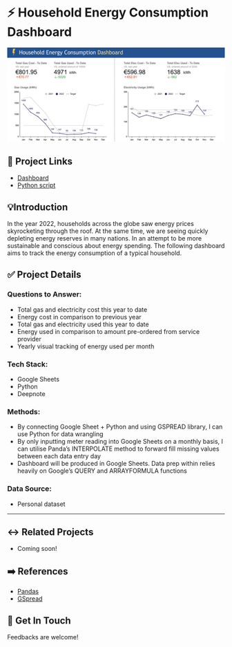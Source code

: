 # ⚡️ Household Energy Consumption Dashboard

![Dashboard](https://github.com/alfie-danish/household-energy-consumption-dashboard/blob/main/images/energy-consumption-dashboard.png)

## 🔗 Project Links

- [Dashboard](https://docs.google.com/spreadsheets/d/1S0l2QUgZNw9ZwnmDHHIgiJJeS9ELF1rScHqoGgIfgzU/edit#gid=2025871769)
- [Python script](https://github.com/alfie-danish/household-energy-consumption-dashboard/blob/main/python_script.ipynb)

## 💡Introduction

In the year 2022, households across the globe saw energy prices skyrocketing through the roof. At the same time, we are seeing quickly depleting energy reserves in many nations. In an attempt to be more sustainable and conscious about energy spending. The following dashboard aims to track the energy consumption of a typical household. 

## ✅ Project Details

### Questions to Answer:

- Total gas and electricity cost this year to date
- Energy cost in comparison to previous year
- Total gas and electricity used this year to date
- Energy used in comparison to amount pre-ordered from service provider
- Yearly visual tracking of energy used per month

### Tech Stack:

- Google Sheets
- Python
- Deepnote

### **Methods:**

- By connecting Google Sheet + Python and using GSPREAD library, I can use Python for data wrangling
- By only inputting meter reading into Google Sheets on a monthly basis, I can utilise Panda’s INTERPOLATE method to forward fill missing values between each data entry day
- Dashboard will be produced in Google Sheets. Data prep within relies heavily on Google’s QUERY and ARRAYFORMULA functions

### Data Source:

- Personal dataset

---

## ↔️ Related Projects

- Coming soon!

## ➡️ References

- [Pandas](https://pandas.pydata.org/)
- [GSpread](https://docs.gspread.org/en/v5.7.0/)

## 🤝 Get In Touch

Feedbacks are welcome!
